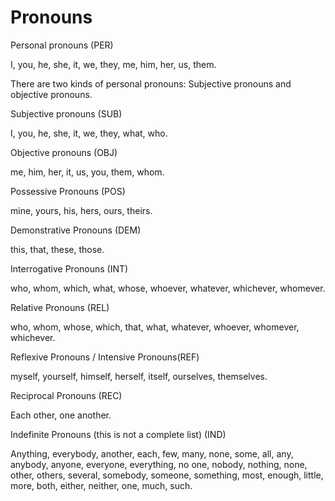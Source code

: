 Pronouns
===
Personal pronouns (PER)

I, you, he, she, it, we, they, me, him, her, us, them.

There are two kinds of personal pronouns: Subjective pronouns and objective pronouns.

Subjective pronouns (SUB)

I, you, he, she, it, we, they, what, who.

Objective pronouns (OBJ)

me, him, her, it, us, you, them, whom.

Possessive Pronouns (POS)

mine, yours, his, hers, ours, theirs.

Demonstrative Pronouns (DEM)

this, that, these, those.

Interrogative Pronouns (INT)

who, whom, which, what, whose, whoever, whatever, whichever, whomever.

Relative Pronouns (REL)

who, whom, whose, which, that, what, whatever, whoever, whomever, whichever.

Reflexive Pronouns / Intensive Pronouns(REF) 

myself, yourself, himself, herself, itself, ourselves, themselves.

Reciprocal Pronouns (REC)

Each other, one another.

Indefinite Pronouns (this is not a complete list) (IND) 

Anything, everybody, another, each, few, many, none, some, 
all, any, anybody, anyone, everyone, everything, no one, 
nobody, nothing, none, other, others, several, somebody, 
someone, something, most, enough, little, more, both, 
either, neither, one, much, such.
